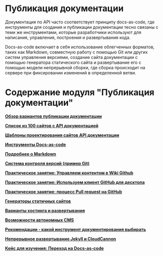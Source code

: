# Публикация документации

Документация по API часто соответствует принципу docs-as-code, где инструменты для создания и публикации документации тесно связаны с теми же инструментами, которые разработчики используют для написания, управления, построения и развертывания кода.

Docs-as-code включает в себя использование облегченных форматов, таких как Markdown, совместную работу с помощью Git или других систем управления версиями, создание сайта документации с помощью генератора статического сайта и развертывание его с помощью модели непрерывной сборки, где сборка происходит на сервере при фиксировании изменений в определенной ветви.

# Содержание модуля "Публикация документации"

[**Обзор вариантов публикации документации**](Overview-for-publishing.md)

[**Список из 100 сайтов с API документацией**](API-doc-sites-list.md)

[**Шаблоны проектирования сайтов API документации**](Design-patterns.md)

[**Инструменты Docs-as-code**](Docs-as-code-tools.md)

[**Подробнее о Markdown**](More-about-Markdown.md)

[**Система контроля версий (пример Git)**](Version-control-system.md)

[**Практическое занятие: Управляем контентом в Wiki Github**](Manage-wiki-content.md)

[**Практическое занятие: Используем клиент GitHub для десктопа**](Use-GitHub-Desctop.md)

[**Практическое занятие: процесс Pull request на GitHub**](Pull-request-workflows.md)

[**Генераторы статичных сайтов**](Static-site-generators.md)

[**Варианты хостинга и развертывания**](Hosting-and-deployment-options.md)

[**Возможности автономных CMS**](Headless-cms-options.md)

[**Рекомендации - какой инструмент документирования выбирать**](Which-tool-choose.md)

[**Непрерывное развертывание Jekyll и CloudCannon**](Jekyll-and-cloudCannon.md)

[**Кейс для изучения: Переход на Docs-as-code**](Switching-tools.md)
